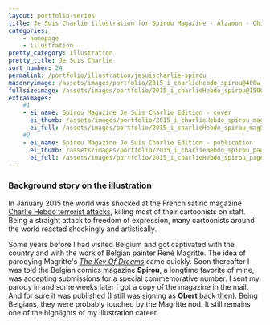 ```yaml
---
layout: portfolio-series
title: Je Suis Charlie illustration for Spirou Magazine - Alzamon - Children's Illustration by Alberto Gonzalez
categories: 
    - homepage
    - illustration
pretty_category: Illustration
pretty_title: Je Suis Charlie
sort_number: 24
permalink: /portfolio/illustration/jesuischarlie-spirou
masonryimage: /assets/images/portfolio/2015_i_charlieHebdo_spirou@400w.jpg
fullsizeimage: /assets/images/portfolio/2015_i_charlieHebdo_spirou@1500w.jpg
extraimages:
    #1
    - ei_name: Spirou Magazine Je Suis Charlie Edition - cover
      ei_thumb: /assets/images/portfolio/2015_i_charlieHebdo_spirou_mag@400w.jpg
      ei_full: /assets/images/portfolio/2015_i_charlieHebdo_spirou_mag@1500w.jpg
    #2
    - ei_name: Spirou Magazine Je Suis Charlie Edition - publication
      ei_thumb: /assets/images/portfolio/2015_i_charlieHebdo_spirou_page@400w.jpg
      ei_full: /assets/images/portfolio/2015_i_charlieHebdo_spirou_page@1500w.jpg
---
```


### Background story on the illustration

In January 2015 the world was shocked at the French satiric magazine [Charlie Hebdo terrorist attacks](https://en.wikipedia.org/wiki/Charlie_Hebdo_shooting), killing most of their cartoonists on staff. Being a straight attack to freedom of expression, many cartoonists around the world reacted shockingly and artistically. 

Some years before I had visited Belgium and got captivated with the country and with the work of Belgian painter René Magritte. The idea of parodying Magritte's [*The Key Of Dreams*](https://alexanderstorey.wordpress.com/2013/11/18/artwork-analysis-the-key-to-dreams-by-magritte/) came quickly. Soon thereafter I was told the Belgian comics magazine **Spirou**, a longtime favorite of mine, was accepting submissions for a special commemorative number. I sent my parody in and some weeks later I got a copy of the magazine in the mail. And for sure it was published (I still was signing as **Obert** back then). Being Belgians, they were probably touched by the Magritte nod. It still remains one of the highlights of my illustration career.
